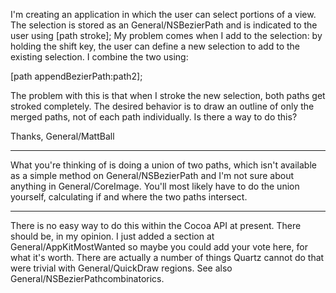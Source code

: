 I'm creating an application in which the user can select portions of a view. The selection is stored as an General/NSBezierPath and is indicated to the user using [path stroke]; My problem comes when I add to the selection: by holding the shift key, the user can define a new selection to add to the existing selection. I combine the two using: 
    
[path appendBezierPath:path2];

The problem with this is that when I stroke the new selection, both paths get stroked completely. The desired behavior is to draw an outline of only the merged paths, not of each path individually. Is there a way to do this?

Thanks,
General/MattBall

----

What you're thinking of is doing a union of two paths, which isn't available as a simple method on General/NSBezierPath and I'm not sure about anything in General/CoreImage. You'll most likely have to do the union yourself, calculating if and where the two paths intersect.

----

There is no easy way to do this within the Cocoa API at present. There should be, in my opinion. I just added a section at General/AppKitMostWanted so maybe you could add your vote here, for what it's worth. There are actually a number of things Quartz cannot do that were trivial with General/QuickDraw regions. See also General/NSBezierPathcombinatorics.